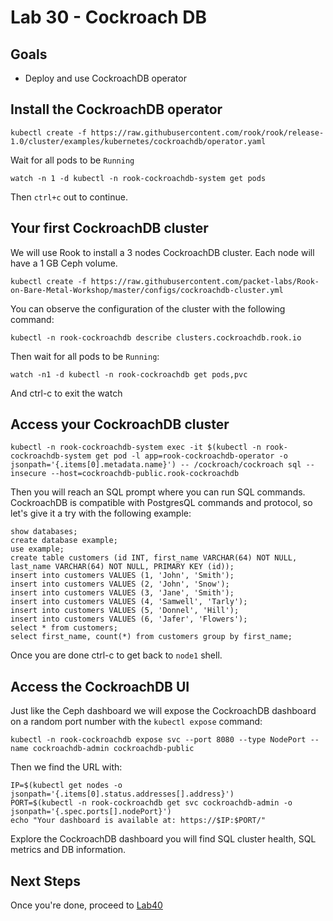 # Lab 30 - Cockroach DB

## Goals

* Deploy and use CockroachDB operator

## Install the CockroachDB operator


```
kubectl create -f https://raw.githubusercontent.com/rook/rook/release-1.0/cluster/examples/kubernetes/cockroachdb/operator.yaml
```

Wait for all pods to be `Running`
```
watch -n 1 -d kubectl -n rook-cockroachdb-system get pods
```
Then `ctrl+c` out to continue.

## Your first CockroachDB cluster

We will use Rook to install a 3 nodes CockroachDB cluster. Each node will have a 1 GB Ceph volume.
```
kubectl create -f https://raw.githubusercontent.com/packet-labs/Rook-on-Bare-Metal-Workshop/master/configs/cockroachdb-cluster.yml
```

You can observe the configuration of the cluster with the following command:
```
kubectl -n rook-cockroachdb describe clusters.cockroachdb.rook.io
```

Then wait for all pods to be `Running`:
```
watch -n1 -d kubectl -n rook-cockroachdb get pods,pvc
```

And ctrl-c to exit the watch

## Access your CockroachDB cluster

```
kubectl -n rook-cockroachdb-system exec -it $(kubectl -n rook-cockroachdb-system get pod -l app=rook-cockroachdb-operator -o jsonpath='{.items[0].metadata.name}') -- /cockroach/cockroach sql --insecure --host=cockroachdb-public.rook-cockroachdb
```
Then you will reach an SQL prompt where you can run SQL commands. CockroachDB is compatible with PostgresQL commands and protocol, so let's give it a try with the following example:
```
show databases;
create database example;
use example;
create table customers (id INT, first_name VARCHAR(64) NOT NULL, last_name VARCHAR(64) NOT NULL, PRIMARY KEY (id));
insert into customers VALUES (1, 'John', 'Smith');
insert into customers VALUES (2, 'John', 'Snow');
insert into customers VALUES (3, 'Jane', 'Smith');
insert into customers VALUES (4, 'Samwell', 'Tarly');
insert into customers VALUES (5, 'Donnel', 'Hill');
insert into customers VALUES (6, 'Jafer', 'Flowers');
select * from customers;
select first_name, count(*) from customers group by first_name;
```

Once you are done ctrl-c to get back to `node1` shell.

## Access the CockroachDB UI

Just like the Ceph dashboard we will expose the CockroachDB dashboard on a random port number with the `kubectl expose` command:
```
kubectl -n rook-cockroachdb expose svc --port 8080 --type NodePort --name cockroachdb-admin cockroachdb-public
```

Then we find the URL with:
```
IP=$(kubectl get nodes -o jsonpath='{.items[0].status.addresses[].address}')
PORT=$(kubectl -n rook-cockroachdb get svc cockroachdb-admin -o jsonpath='{.spec.ports[].nodePort}')
echo "Your dashboard is available at: https://$IP:$PORT/"
```

Explore the CockroachDB dashboard you will find SQL cluster health, SQL metrics and DB information.

## Next Steps

Once you're done, proceed to [Lab40](Lab40.md)
